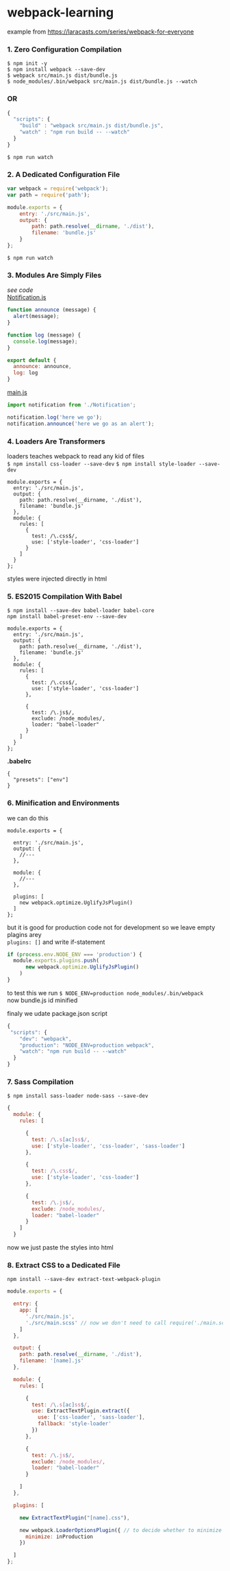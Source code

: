 # webpack-learning
example from https://laracasts.com/series/webpack-for-everyone  

### 1. Zero Configuration Compilation
`$ npm init -y`  
`$ npm install webpack --save-dev`  
`$ webpack src/main.js dist/bundle.js`  
`$ node_modules/.bin/webpack src/main.js dist/bundle.js --watch`  
### OR
```javascript
{
  "scripts": {
    "build" : "webpack src/main.js dist/bundle.js",
    "watch" : "npm run build -- --watch" 
  }
}
```
`$ npm run watch`

### 2. A Dedicated Configuration File
```javascript
var webpack = require('webpack');
var path = require('path');

module.exports = {
    entry: './src/main.js',
    output: {
        path: path.resolve(__dirname, './dist'),
        filename: 'bundle.js'
    }
};
```
`$ npm run watch`

### 3. Modules Are Simply Files
*see code*  
[Notification.js](https://github.com/val-fom/webpack-learning/blob/b1246b08dc664e6fe315118f9172a8ded5d20ba8/src/Notification.js)  
```javascript
function announce (message) {
  alert(message);
}

function log (message) {
  console.log(message);
}

export default {
  announce: announce,
  log: log
}
```
[main.js](https://github.com/val-fom/webpack-learning/blob/b1246b08dc664e6fe315118f9172a8ded5d20ba8/src/main.js)
```javascript
import notification from './Notification';

notification.log('here we go');
notification.announce('here we go as an alert');
```

### 4. Loaders Are Transformers
loaders teaches webpack to read any kid of files   
`$ npm install css-loader --save-dev`
`$ npm install style-loader --save-dev`

```jawascript
module.exports = {
  entry: './src/main.js',
  output: {
    path: path.resolve(__dirname, './dist'),
    filename: 'bundle.js'
  },
  module: {
    rules: [
      {
        test: /\.css$/,
        use: ['style-loader', 'css-loader']
      }
    ]
  }
};
```
styles were injected directly in html

### 5. ES2015 Compilation With Babel
`$ npm install --save-dev babel-loader babel-core`  
`npm install babel-preset-env --save-dev`  
```jawascript
module.exports = {
  entry: './src/main.js',
  output: {
    path: path.resolve(__dirname, './dist'),
    filename: 'bundle.js'
  },
  module: {
    rules: [
      {
        test: /\.css$/,
        use: ['style-loader', 'css-loader']
      },

      { 
        test: /\.js$/, 
        exclude: /node_modules/, 
        loader: "babel-loader"
      }
    ]
  }
};
```
**.babelrc**
```jawascript
{
  "presets": ["env"]
}
```

### 6. Minification and Environments
we can do this
```jawascript
module.exports = {

  entry: './src/main.js',
  output: {
    //---
  },

  module: {
    //---
  },

  plugins: [
    new webpack.optimize.UglifyJsPlugin()
  ]
};
```
but it is good for production code not for development
so we leave empty plagins arey   
  `plugins: []`
and write if-statement
```javascript
if (process.env.NODE_ENV === 'production') {
  module.exports.plugins.push(
      new webpack.optimize.UglifyJsPlugin()
    )
}
```
to test this we run
`$ NODE_ENV=production node_modules/.bin/webpack`  
now bundle.js id minified

finaly we udate package.json script
```javascript
{ 
 "scripts": {
    "dev": "webpack",
    "production": "NODE_ENV=production webpack",
    "watch": "npm run build -- --watch"
  }
}
```

### 7. Sass Compilation
`$ npm install sass-loader node-sass --save-dev`
```javascript
{
  module: {
    rules: [

      {
        test: /\.s[ac]ss$/,
        use: ['style-loader', 'css-loader', 'sass-loader']
      },

      {
        test: /\.css$/,
        use: ['style-loader', 'css-loader']
      },

      { 
        test: /\.js$/, 
        exclude: /node_modules/, 
        loader: "babel-loader"
      }
    ]
  }
```
now we just paste the styles into html

### 8. Extract CSS to a Dedicated File
`npm install --save-dev extract-text-webpack-plugin`  
```javascript
module.exports = {

  entry: {
    app: [
      './src/main.js',
      './src/main.scss' // now we don't need to call require('./main.scss') in main.js
    ]
  },

  output: {
    path: path.resolve(__dirname, './dist'),
    filename: '[name].js'
  },

  module: {
    rules: [

      {
        test: /\.s[ac]ss$/,
        use: ExtractTextPlugin.extract({
          use: ['css-loader', 'sass-loader'],
          fallback: 'style-loader'
        })
      },

      { 
        test: /\.js$/, 
        exclude: /node_modules/, 
        loader: "babel-loader"
      }

    ]
  },

  plugins: [

    new ExtractTextPlugin("[name].css"),

    new webpack.LoaderOptionsPlugin({ // to decide whether to minimize or not
      minimize: inProduction
    })

  ]
};
```
